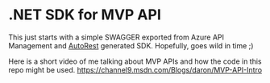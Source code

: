 ﻿# .NET SDK for MVP API

This just starts with a simple SWAGGER exported from Azure API Management and [AutoRest](https://github.com/Azure/autorest) generated SDK. Hopefully, goes wild in time ;)

Here is a short video of me talking about MVP APIs and how the code in this repo might be used. https://channel9.msdn.com/Blogs/daron/MVP-API-Intro



